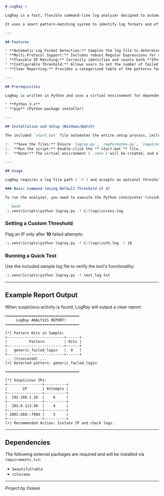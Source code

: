 ````markdown
# LogRay ⚡️

LogRay is a fast, flexible command-line log analyzer designed to automatically detect and flag potential brute-force attacks across various log formats (SSH, Web, FTP, WAF, etc.) by analyzing failed login attempts and reporting suspicious IP addresses.

It uses a smart pattern-matching system to identify log formats and efficiently calculates attack attempts based on a user-defined threshold.

---

## Features

* **Automatic Log Format Detection:** Samples the log file to determine the best parsing pattern (e.g., SSH vs. Apache) for maximum accuracy.
* **Multi-Protocol Support:** Includes robust Regular Expressions for common services like SSH, Apache/Nginx (401/403), ModSecurity (WAF), and various generic failures.
* **Flexible IP Matching:** Correctly identifies and counts both **IPv4** and **IPv6** addresses.
* **Configurable Threshold:** Allows users to set the number of failed attempts required to flag an IP as suspicious.
* **Clear Reporting:** Provides a categorized table of the patterns found and a final table of suspicious IPs.

---

## Prerequisites

LogRay is written in Python and uses a virtual environment for dependency management.

* **Python 3.x**
* **pip** (Python package installer)

---

## Installation and Setup (Windows/Batch)

The included `start.bat` file automates the entire setup process, including creating the virtual environment, installing dependencies, and launching the application.

1.  **Save the files:** Ensure `logray.py`, `regFormatbu.py`, `requirements.txt`, and `start.bat` are all in the same directory.
2.  **Run the script:** Double-click the **`start.bat`** file.
3.  **Done!** The virtual environment (`.venv`) will be created, and all necessary packages will be installed.

---

## Usage

LogRay requires a log file path (`-f`) and accepts an optional threshold (`-t`).

### Basic Command (Using Default Threshold of 4)

To run the analyzer, you need to execute the Python interpreter *inside* the virtual environment:

```bash
.\.venv\Scripts\python logray.py -f C:\logs\access.log
````

### Setting a Custom Threshold

Flag an IP only after **10** failed attempts:

```bash
.\.venv\Scripts\python logray.py -f C:\logs\auth.log -t 10
```

### Running a Quick Test

Use the included sample log file to verify the tool's functionality:

```bash
.\.venv\Scripts\python logray.py -f test_log.txt
```

-----

## Example Report Output

When suspicious activity is found, LogRay will output a clear report:

```
==================================
     LogRay ANALYSIS REPORT!
==================================

[*] Pattern Hits in Sample:
+--------------------------+------+
|          Pattern         | Hits |
+--------------------------+------+
|   generic_failed_login   |  9   |
+--------------------------+------+
... (truncated) ...
[+] Detected pattern: generic_failed_login

==================================

[*] Suspicious IPs:
+----------------+----------+
|       IP       | Attempts |
+----------------+----------+
|  192.168.1.10  |    6     |
+----------------+----------+
|  203.0.113.50  |    4     |
+----------------+----------+
| 2001:db8::f00d |    5     |
+----------------+----------+
[+] Recommended Action: Isolate IP and check logs.
```

-----

## Dependencies

The following external packages are required and will be installed via `requirements.txt`:

  * `beautifultable`
  * `colorama`

-----

*Project by 0xieee*
